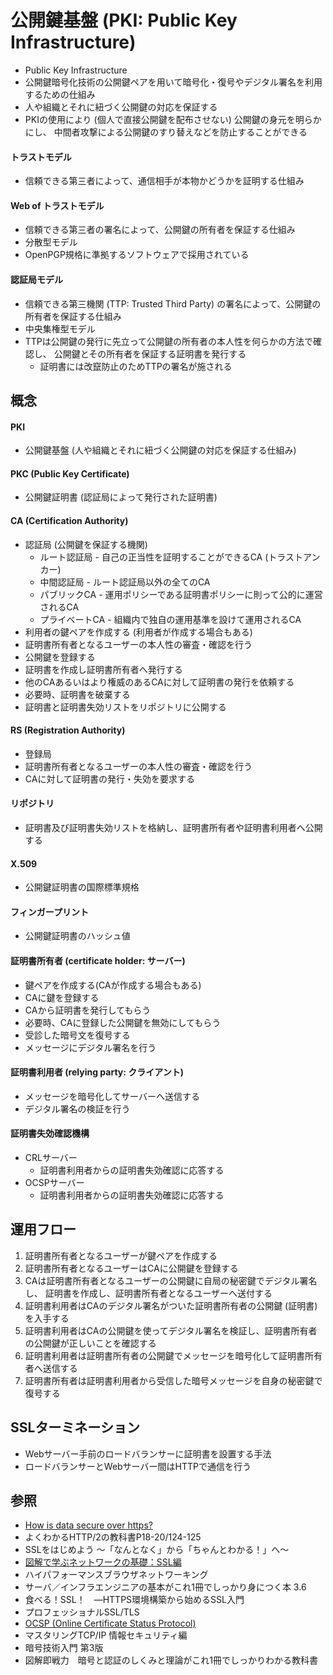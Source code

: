 # 公開鍵基盤 (PKI: Public Key Infrastructure)
- Public Key Infrastructure
- 公開鍵暗号化技術の公開鍵ペアを用いて暗号化・復号やデジタル署名を利用するための仕組み
- 人や組織とそれに紐づく公開鍵の対応を保証する
- PKIの使用により (個人で直接公開鍵を配布させない) 公開鍵の身元を明らかにし、
  中間者攻撃による公開鍵のすり替えなどを防止することができる

#### トラストモデル
- 信頼できる第三者によって、通信相手が本物かどうかを証明する仕組み

#### Web of トラストモデル
- 信頼できる第三者の署名によって、公開鍵の所有者を保証する仕組み
- 分散型モデル
- OpenPGP規格に準拠するソフトウェアで採用されている

#### 認証局モデル
- 信頼できる第三機関 (TTP: Trusted Third Party) の署名によって、公開鍵の所有者を保証する仕組み
- 中央集権型モデル
- TTPは公開鍵の発行に先立って公開鍵の所有者の本人性を何らかの方法で確認し、
  公開鍵とその所有者を保証する証明書を発行する
  - 証明書には改竄防止のためTTPの署名が施される

## 概念
#### PKI
- 公開鍵基盤 (人や組織とそれに紐づく公開鍵の対応を保証する仕組み)

#### PKC (Public Key Certificate)
- 公開鍵証明書 (認証局によって発行された証明書)

#### CA (Certification Authority)
- 認証局 (公開鍵を保証する機関)
  - ルート認証局 - 自己の正当性を証明することができるCA (トラストアンカー)
  - 中間認証局 - ルート認証局以外の全てのCA
  - パブリックCA - 運用ポリシーである証明書ポリシーに則って公的に運営されるCA
  - プライベートCA - 組織内で独自の運用基準を設けて運用されるCA
- 利用者の鍵ペアを作成する (利用者が作成する場合もある)
- 証明書所有者となるユーザーの本人性の審査・確認を行う
- 公開鍵を登録する
- 証明書を作成し証明書所有者へ発行する
- 他のCAあるいはより権威のあるCAに対して証明書の発行を依頼する
- 必要時、証明書を破棄する
- 証明書と証明書失効リストをリポジトリに公開する

#### RS (Registration Authority)
- 登録局
- 証明書所有者となるユーザーの本人性の審査・確認を行う
- CAに対して証明書の発行・失効を要求する

#### リポジトリ
- 証明書及び証明書失効リストを格納し、証明書所有者や証明書利用者へ公開する

#### X.509
- 公開鍵証明書の国際標準規格

#### フィンガープリント
- 公開鍵証明書のハッシュ値

#### 証明書所有者 (certificate holder: サーバー)
- 鍵ペアを作成する(CAが作成する場合もある)
- CAに鍵を登録する
- CAから証明書を発行してもらう
- 必要時、CAに登録した公開鍵を無効にしてもらう
- 受診した暗号文を復号する
- メッセージにデジタル署名を行う

#### 証明書利用者 (relying party: クライアント)
- メッセージを暗号化してサーバーへ送信する
- デジタル署名の検証を行う

#### 証明書失効確認機構
- CRLサーバー
  - 証明書利用者からの証明書失効確認に応答する
- OCSPサーバー
  - 証明書利用者からの証明書失効確認に応答する

## 運用フロー
1. 証明書所有者となるユーザーが鍵ペアを作成する
2. 証明書所有者となるユーザーはCAに公開鍵を登録する
3. CAは証明書所有者となるユーザーの公開鍵に自局の秘密鍵でデジタル署名し、
   証明書を作成し、証明書所有者となるユーザーへ送付する
4. 証明書利用者はCAのデジタル署名がついた証明書所有者の公開鍵 (証明書) を入手する
5. 証明書利用者はCAの公開鍵を使ってデジタル署名を検証し、証明書所有者の公開鍵が正しいことを確認する
6. 証明書利用者は証明書所有者の公開鍵でメッセージを暗号化して証明書所有者へ送信する
7. 証明書所有者は証明書利用者から受信した暗号メッセージを自身の秘密鍵で復号する

## SSLターミネーション
- Webサーバー手前のロードバランサーに証明書を設置する手法
- ロードバランサーとWebサーバー間はHTTPで通信を行う

## 参照
- [How is data secure over https?](https://blog.joshsoftware.com/2019/08/23/how-is-data-secure-over-https/)
- よくわかるHTTP/2の教科書P18-20/124-125
- SSLをはじめよう ～「なんとなく」から「ちゃんとわかる！」へ～
- [図解で学ぶネットワークの基礎：SSL編](https://xtech.nikkei.com/it/article/COLUMN/20071002/283518/)
- ハイパフォーマンスブラウザネットワーキング
- サーバ／インフラエンジニアの基本がこれ1冊でしっかり身につく本 3.6
- 食べる！SSL！　―HTTPS環境構築から始めるSSL入門
- プロフェッショナルSSL/TLS
- [OCSP (Online Certificate Status Protocol)](https://www.cybertrust.co.jp/sureserver/support/glossary/ocsp.html)
- マスタリングTCP/IP 情報セキュリティ編
- 暗号技術入門 第3版
- 図解即戦力　暗号と認証のしくみと理論がこれ1冊でしっかりわかる教科書
